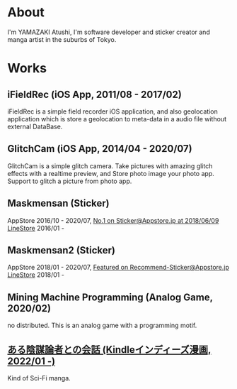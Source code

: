 # About #
I'm YAMAZAKI Atushi, I'm software developer and sticker creator and manga artist in the suburbs of Tokyo.

# Works #
## iFieldRec (iOS App, 2011/08 - 2017/02) ##
iFieldRec is a simple field recorder iOS application, and also geolocation application which is store a geolocation to meta-data in a audio file without external DataBase.
## GlitchCam (iOS App, 2014/04 - 2020/07) ##
GlitchCam is a simple glitch camera. Take pictures with amazing glitch effects with a realtime preview, and Store photo image your photo app. Support to glitch a picture from photo app.  
## Maskmensan (Sticker) ##
AppStore 2016/10 - 2020/07, [No.1 on Sticker@Appstore.jp at 2018/06/09](https://twitter.com/atushi/status/1005158355998928897)  
[LineStore](https://store.line.me/stickershop/product/1237616/ja) 2016/01 -
## Maskmensan2 (Sticker) ##
AppStore 2018/01 - 2020/07, [Featured on Recommend-Sticker@Appstore.jp](https://twitter.com/atushi/status/954373156109611008)  
[LineStore](https://store.line.me/stickershop/product/1896852) 2018/01 -  
## Mining Machine Programming (Analog Game, 2020/02) ##
no distributed. This is an analog game with a programming motif.
## [ある陰謀論者との会話 (Kindleインディーズ漫画, 2022/01 -)](https://www.amazon.com/gp/r.html?C=3AEZIDRBZYB27&K=3RG5HOX0JJX2Q&M=urn:rtn:msg:202201140256031ccbc006942d4ee4a32414b821e0p0na&R=EXQS2RKCBG3L&T=C&U=http%3A%2F%2Fwww.amazon.co.jp%2Fdp%2FB09QD6SYJQ%3Fref_%3Dpe_3052080_391566460&H=9XATYM35ALZIL53CAAHRXVS5IOAA&ref_=pe_3052080_391566460) ## 
Kind of Sci-Fi manga.  
